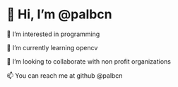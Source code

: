 # 👋 Hi, I’m @palbcn

 👀 I’m interested in programming
 
 🌱 I’m currently learning opencv
 
 💞️ I’m looking to collaborate with non profit organizations
 
 📫 You can reach me at github @palbcn
